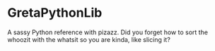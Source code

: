 # GretaPythonLib
A sassy Python reference with pizazz. Did you forget how to sort the whoozit with the whatsit so you are kinda, like slicing it?
